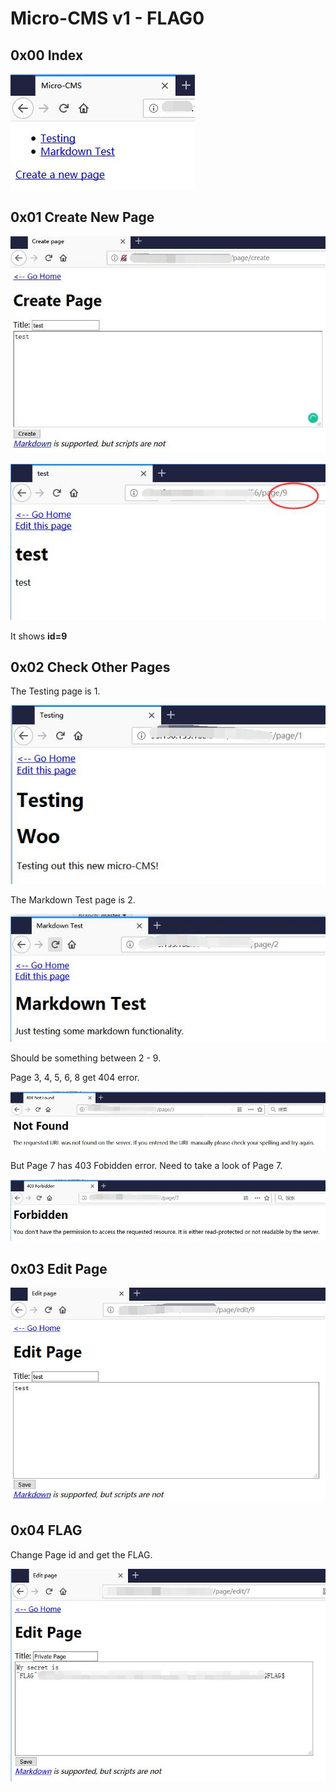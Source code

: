 # Micro-CMS v1 - FLAG0

## 0x00 Index

![](./imgs/index.jpg)

## 0x01 Create New Page

![](./imgs/create.jpg)

![](./imgs/9.jpg)

It shows **id=9**

## 0x02 Check Other Pages

The Testing page is 1.

![](./imgs/1.jpg)

The Markdown Test page is 2.

![](./imgs/2.jpg)

Should be something between 2 - 9.

Page 3, 4, 5, 6, 8 get 404 error.

![](./imgs/404.jpg)

But Page 7 has 403 Fobidden error. Need to take a look of Page 7.

![](./imgs/403.jpg)

## 0x03 Edit Page

![](./imgs/edit.jpg)

## 0x04 FLAG

Change Page id and get the FLAG.

![](./imgs/flag.jpg)